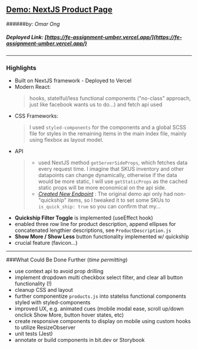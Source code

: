 ## [Demo: NextJS Product Page](https://fe-assignment-umber.vercel.app/)
######*by: Omar Ong*
##### Deployed Link: [https://fe-assignment-umber.vercel.app/](https://fe-assignment-umber.vercel.app/)

___
### Highlights

- Built on NextJS framework - Deployed to Vercel
- Modern React:
  >hooks, statelful/less functional components ("no-class" approach, just like facebook wants us to do...) and fetch api used
- CSS Frameworks: 
  >I used `styled-components` for the components and a global SCSS file for styles in the remaining items in the main index file, mainly using flexbox as layout model.  
- API
  > - used NextJS method `getServerSideProps`, which fetches data every request time. I imagine that SKUS inventory and other datapoints can change dynamically, otherwise if the data would be more static, I will use `getStaticProps` as the cached static props will be more economical on the api side. 
  > - *[Created New Endpoint](https://demo4893163.mockable.io/)* : The original demo api only had non-"quickship" items, so I tweaked it to set some SKUs to `is_quick_ship: true` so you can confirm that my...
- **Quickship Filter Toggle** is implemented (useEffect hook)
- enabled three row line for product description, append ellipses for concatenated lengthier descriptions, see `ProductDescription.js`
- **Show More / Show Less** button functionality implemented w/ quickship
- crucial feature (favicon...)


---
###What Could Be Done Further (*time permitting*)

- use context api to avoid prop drilling
- implement dropdown multi checkbox select filter, and clear all button functionality (!)
- cleanup CSS and layout
- further componentize `products.js` into statelss functional components styled with styled-components
- improved UX, e.g. animated cues (mobile modal ease, scroll up/down onclick Show More, button hover states, etc)
- create responsive components to display on mobile using custom hooks to utilize ResizeObserver
- unit tests (Jest)
- annotate or build components in bit.dev or Storybook